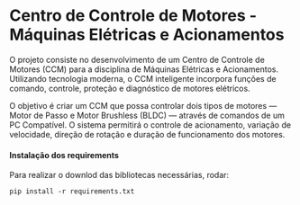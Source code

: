 # Centro de Controle de Motores - Máquinas Elétricas e Acionamentos

O projeto consiste no desenvolvimento de um Centro de Controle de Motores (CCM) para a disciplina de Máquinas Elétricas e Acionamentos. Utilizando tecnologia moderna, o CCM inteligente incorpora funções de comando, controle, proteção e diagnóstico de motores elétricos. 

O objetivo é criar um CCM que possa controlar dois tipos de motores — Motor de Passo e Motor Brushless (BLDC) — através de comandos de um PC Compatível. O sistema permitirá o controle de acionamento, variação de velocidade, direção de rotação e duração de funcionamento dos motores.


#### Instalação dos requirements
Para realizar o downlod das bibliotecas necessárias, rodar: 

```
pip install -r requirements.txt
```



